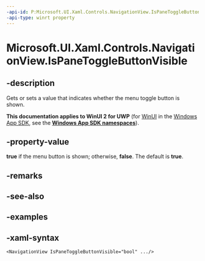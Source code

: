 ```yaml
---
-api-id: P:Microsoft.UI.Xaml.Controls.NavigationView.IsPaneToggleButtonVisible
-api-type: winrt property
---
```

<!-- Property syntax.
public bool IsPaneToggleButtonVisible { get;  set; }
-->

# Microsoft.UI.Xaml.Controls.NavigationView.IsPaneToggleButtonVisible


## -description

Gets or sets a value that indicates whether the menu toggle button is shown.


**This documentation applies to WinUI 2 for UWP** (for [WinUI](/windows/apps/winui/winui3/) in the [Windows App SDK](/windows/apps/windows-app-sdk/), see the **[Windows App SDK namespaces](/windows/windows-app-sdk/api/winrt/)**).

## -property-value

**true** if the menu button is shown; otherwise, **false**. The default is **true**.


## -remarks


## -see-also


## -examples


## -xaml-syntax

```xaml
<NavigationView IsPaneToggleButtonVisible="bool" .../>
```


